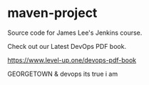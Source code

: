 # maven-project
Source code for James Lee's Jenkins course.

Check out our Latest DevOps PDF book.

https://www.level-up.one/devops-pdf-book

GEORGETOWN & devops
its true i am
